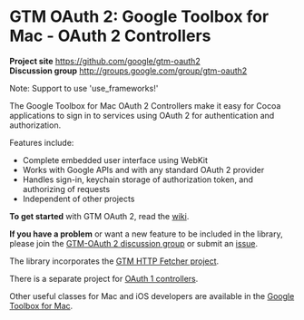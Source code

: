 # GTM OAuth 2: Google Toolbox for Mac - OAuth 2 Controllers #

**Project site** <https://github.com/google/gtm-oauth2><br>
**Discussion group** <http://groups.google.com/group/gtm-oauth2>

Note: Support to use 'use_frameworks!'

The Google Toolbox for Mac OAuth 2 Controllers make it easy for Cocoa
applications to sign in to services using OAuth 2 for authentication and
authorization.

Features include:
- Complete embedded user interface using WebKit
- Works with Google APIs and with any standard OAuth 2 provider
- Handles sign-in, keychain storage of authorization token, and authorizing of requests
- Independent of other projects

**To get started** with GTM OAuth 2, read the [wiki](https://github.com/google/gtm-oauth2/wiki).

**If you have a problem** or want a new feature to be included in the library,
please join the
[GTM-OAuth 2 discussion group](http://groups.google.com/group/gtm-oauth2)
or submit an [issue](https://github.com/google/gtm-oauth2/issues).

The library incorporates the
[GTM HTTP Fetcher project](https://github.com/google/gtm-http-fetcher/).

There is a separate project for [OAuth 1 controllers](https://github.com/google/gtm-oauth).

Other useful classes for Mac and iOS developers are available in the
[Google Toolbox for Mac](https://github.com/google/google-toolbox-for-mac).
